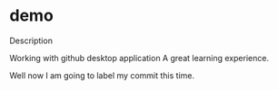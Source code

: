 # demo 

Description

Working with github desktop application 
A great learning experience. 

Well now I am going to label my commit this time. 

